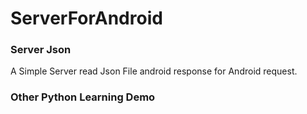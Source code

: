 # ServerForAndroid

### Server Json

A Simple Server read Json File android response for Android request.

### Other Python Learning Demo
